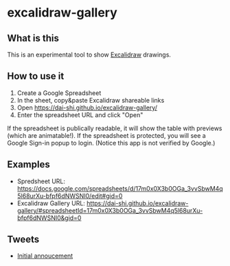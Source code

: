 # excalidraw-gallery

## What is this

This is an experimental tool to show
[Excalidraw](https://excalidraw.com) drawings.

## How to use it

1. Create a Google Spreadsheet
2. In the sheet, copy&paste Excalidraw shareable links
3. Open <https://dai-shi.github.io/excalidraw-gallery/>
4. Enter the spreadsheet URL and click "Open"

If the spreadsheet is publically readable,
it will show the table with previews (which are animatable!).
If the spreadsheet is protected, you will see a Google Sign-in
popup to login. (Notice this app is not verified by Google.)

## Examples

- Spredsheet URL: <https://docs.google.com/spreadsheets/d/17m0x0X3b0OGa_3vvSbwM4q5l68urXu-bfpf6dNWSNI0/edit#gid=0>
- Excalidraw Gallery URL: <https://dai-shi.github.io/excalidraw-gallery/#spreadsheetId=17m0x0X3b0OGa_3vvSbwM4q5l68urXu-bfpf6dNWSNI0&gid=0>

## Tweets

- [Initial annoucement](https://twitter.com/dai_shi/status/1265622487976431618)

